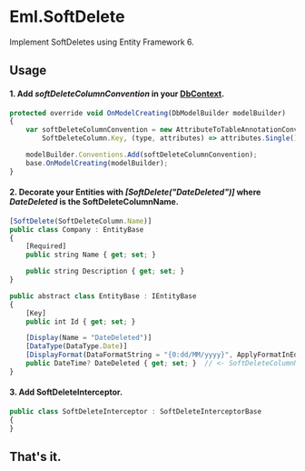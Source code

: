# Eml.SoftDelete
Implement SoftDeletes using Entity Framework 6.


## Usage
#### 1. Add *softDeleteColumnConvention* in your [DbContext](https://github.com/EddLonzanida/Eml.SoftDelete.Demo/blob/master/Eml.SoftDelete.Data/DefaultDb.cs).

```javascript
protected override void OnModelCreating(DbModelBuilder modelBuilder)
{
    var softDeleteColumnConvention = new AttributeToTableAnnotationConvention<SoftDeleteAttribute, string>(
        SoftDeleteColumn.Key, (type, attributes) => attributes.Single().SoftDeleteColumnName);

    modelBuilder.Conventions.Add(softDeleteColumnConvention);
    base.OnModelCreating(modelBuilder);
}
```

#### 2. Decorate your Entities with  *[SoftDelete(**"DateDeleted"**)]* where ***DateDeleted*** is the SoftDeleteColumnName.

```javascript
[SoftDelete(SoftDeleteColumn.Name)]
public class Company : EntityBase
{
    [Required]
    public string Name { get; set; }

    public string Description { get; set; }
}
```

```javascript
public abstract class EntityBase : IEntityBase
{
    [Key]
    public int Id { get; set; }

    [Display(Name = "DateDeleted")]
    [DataType(DataType.Date)]
    [DisplayFormat(DataFormatString = "{0:dd/MM/yyyy}", ApplyFormatInEditMode = true)]
    public DateTime? DateDeleted { get; set; }  // <- SoftDeleteColumnName
}
```

#### 3. Add SoftDeleteInterceptor.

```javascript
public class SoftDeleteInterceptor : SoftDeleteInterceptorBase
{
}
```


## That's it.
